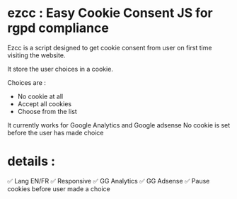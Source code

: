 # ezcc : Easy Cookie Consent JS for rgpd compliance

Ezcc is a script designed to get cookie consent from user on first time visiting the website.

It store the user choices in a cookie.

Choices are : 
  - No cookie at all
  - Accept all cookies
  - Choose from the list

It currently works for Google Analytics and Google adsense
No cookie is set before the user has made choice

# details :

✅ Lang EN/FR
✅ Responsive
✅ GG Analytics
✅ GG Adsense
✅ Pause cookies before user made a choice
